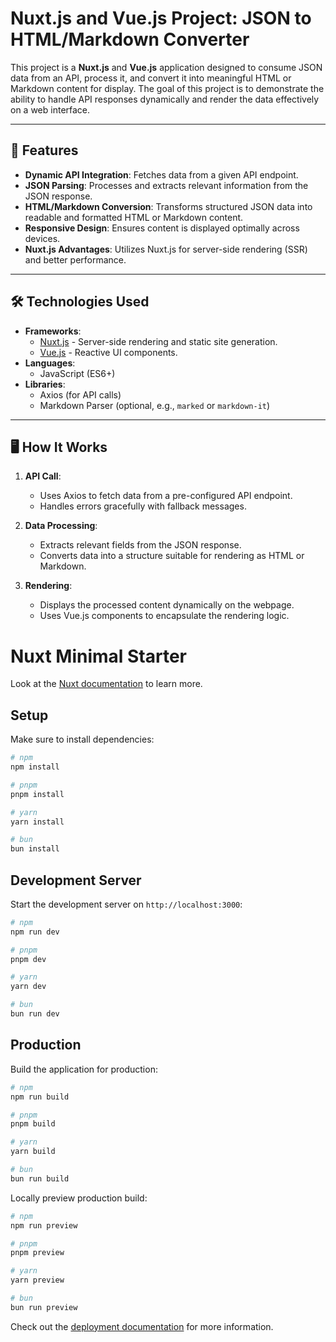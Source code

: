 # Nuxt.js and Vue.js Project: JSON to HTML/Markdown Converter

This project is a **Nuxt.js** and **Vue.js** application designed to consume JSON data from an API, process it, and convert it into meaningful HTML or Markdown content for display. The goal of this project is to demonstrate the ability to handle API responses dynamically and render the data effectively on a web interface.

---

## 🚀 Features

- **Dynamic API Integration**: Fetches data from a given API endpoint.
- **JSON Parsing**: Processes and extracts relevant information from the JSON response.
- **HTML/Markdown Conversion**: Transforms structured JSON data into readable and formatted HTML or Markdown content.
- **Responsive Design**: Ensures content is displayed optimally across devices.
- **Nuxt.js Advantages**: Utilizes Nuxt.js for server-side rendering (SSR) and better performance.

---

## 🛠️ Technologies Used

- **Frameworks**:
  - [Nuxt.js](https://nuxtjs.org/) - Server-side rendering and static site generation.
  - [Vue.js](https://vuejs.org/) - Reactive UI components.
- **Languages**:
  - JavaScript (ES6+)
- **Libraries**:
  - Axios (for API calls)
  - Markdown Parser (optional, e.g., `marked` or `markdown-it`)

---

## 🖥️ How It Works

1. **API Call**:
   - Uses Axios to fetch data from a pre-configured API endpoint.
   - Handles errors gracefully with fallback messages.

2. **Data Processing**:
   - Extracts relevant fields from the JSON response.
   - Converts data into a structure suitable for rendering as HTML or Markdown.

3. **Rendering**:
   - Displays the processed content dynamically on the webpage.
   - Uses Vue.js components to encapsulate the rendering logic.




# Nuxt Minimal Starter

Look at the [Nuxt documentation](https://nuxt.com/docs/getting-started/introduction) to learn more.

## Setup

Make sure to install dependencies:

```bash
# npm
npm install

# pnpm
pnpm install

# yarn
yarn install

# bun
bun install
```

## Development Server

Start the development server on `http://localhost:3000`:

```bash
# npm
npm run dev

# pnpm
pnpm dev

# yarn
yarn dev

# bun
bun run dev
```

## Production

Build the application for production:

```bash
# npm
npm run build

# pnpm
pnpm build

# yarn
yarn build

# bun
bun run build
```

Locally preview production build:

```bash
# npm
npm run preview

# pnpm
pnpm preview

# yarn
yarn preview

# bun
bun run preview
```

Check out the [deployment documentation](https://nuxt.com/docs/getting-started/deployment) for more information.
